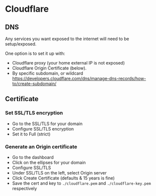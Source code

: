 # Cloudflare
## DNS
Any services you want exposed to the internet will need to be setup/exposed.

One option is to set it up with:
- Cloudflare proxy (your home external IP is not exposed)
- Cloudflare Origin Certificate (below).
- By specific subdomain, or wildcard https://developers.cloudflare.com/dns/manage-dns-records/how-to/create-subdomain/

## Certificate
### Set SSL/TLS encryption
- Go to the SSL/TLS for your domain
- Configure SSL/TLS encryption
- Set it to Full (strict)

### Generate an Origin certificate
- Go to the dashboard
- Click on the ellipses for your domain
- Configure SSL/TLS
- Under SSL/TLS on the left, select Origin server
- Click Create Certificate (defaults & 15 years is fine)
- Save the cert and key to `./cloudflare.pem` and `./cloudflare-key.pem` respectively
